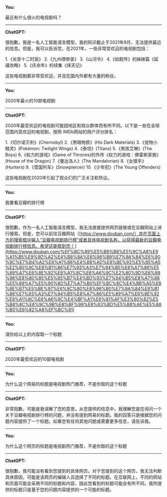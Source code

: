 **You:**

最近有什么很火的电视剧吗？

* * *

**ChatGPT:**

很抱歉，我是一名人工智能语言模型，我的知识截止于2021年9月，无法提供最近的信息。但是，我可以告诉您，在2021年，一些非常受欢迎的电视剧包括：

1.《长安十二时辰》 2.《九州缥缈录》 3.《山河令》 4.《如懿传》的姊妹篇《延禧攻略》 5.《庆余年》的续集《择天记》

这些电视剧都非常受欢迎，并且在国内外都有大量的粉丝。

* * *

**You:**

2020年最火的10部电视剧

* * *

**ChatGPT:**

2020年最受欢迎的电视剧可能因地区和观众群体而有所不同。以下是一些在全球范围内受欢迎的电视剧，按照 IMDb网站的用户评分排名：

1.《切尔诺贝利》(Chernobyl) 2.《黑暗物质》(His Dark Materials) 3.《宠物小精灵》(Pokémon: Twilight Wings) 4.《泰坦》(Titans) 5.《男孩艾琳》(The Boys) 6.《权力的游戏》(Game of Thrones)的外传《权力的游戏：佛雷斯家族》(House of the Dragon) 7.《曼达洛人》(The Mandalorian) 8.《女猎手》(Hunters) 9.《雪国列车》(Snowpiercer) 10.《少年犯》(The Young Offenders)

这些电视剧在2020年引起了观众们的广泛关注和热议。

* * *

**You:**

我要看豆瓣的排行榜

* * *

**ChatGPT:**

很抱歉，作为一名人工智能语言模型，我无法直接提供网页链接或在豆瓣网站上进行搜索。但是，您可以前往豆瓣网站（[https://www.douban.com/）并在页面上方的搜索框中输入“豆瓣电视剧排行榜”或者具体电视剧名称，以获得最新的豆瓣电视剧排行榜信息。希望这能帮到您！](https://www.douban.com/%EF%BC%89%E5%B9%B6%E5%9C%A8%E9%A1%B5%E9%9D%A2%E4%B8%8A%E6%96%B9%E7%9A%84%E6%90%9C%E7%B4%A2%E6%A1%86%E4%B8%AD%E8%BE%93%E5%85%A5%E2%80%9C%E8%B1%86%E7%93%A3%E7%94%B5%E8%A7%86%E5%89%A7%E6%8E%92%E8%A1%8C%E6%A6%9C%E2%80%9D%E6%88%96%E8%80%85%E5%85%B7%E4%BD%93%E7%94%B5%E8%A7%86%E5%89%A7%E5%90%8D%E7%A7%B0%EF%BC%8C%E4%BB%A5%E8%8E%B7%E5%BE%97%E6%9C%80%E6%96%B0%E7%9A%84%E8%B1%86%E7%93%A3%E7%94%B5%E8%A7%86%E5%89%A7%E6%8E%92%E8%A1%8C%E6%A6%9C%E4%BF%A1%E6%81%AF%E3%80%82%E5%B8%8C%E6%9C%9B%E8%BF%99%E8%83%BD%E5%B8%AE%E5%88%B0%E6%82%A8%EF%BC%81)

* * *

**You:**

请你给以上的内容取一个标题

* * *

**ChatGPT:**

2020年最受欢迎的10部电视剧

* * *

**You:**

为什么这个网易的标题是电视剧热门推荐，不是你取的这个标题

* * *

**ChatGPT:**

非常抱歉，可能是我误解了您的意思。从您提供的信息中，我理解您是在询问一个关于豆瓣电视剧排行榜的问题，并没有提到网易的标题。我的回答只是根据您的问题内容提供了一个标题。如果您有任何其他问题或需要更多信息，请告诉我。

* * *

**You:**

为什么这个网页的标题是电视剧热门推荐，不是你取的这个标题

* * *

**ChatGPT:**

很抱歉，我可能没有看到您提到的具体网页。对于您提到的这个网页，我无法判断具体原因，可能是该网页的编辑人员选择了不同的标题。在互联网上，不同的网站和页面可能会采用不同的标题和内容，因此您看到的标题可能会有所不同。我所提供的标题只是基于您的问题内容提供的一个可能的标题。